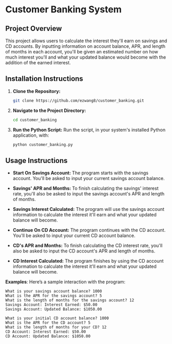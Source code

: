 # Customer Banking System

## Project Overview
This project allows users to calculate the interest they'll earn on savings and CD accounts. By inputting information on account balance, APR, and length of months in each account, you'll be given an estimated number on how much interest you'll and what your updated balance would become with the addition of the earned interest.

## Installation Instructions
1. **Clone the Repository:**
   ```bash
   git clone https://github.com/ezwang8/customer_banking.git
   ```
2. **Navigate to the Project Directory:**
   ```bash
   cd customer_banking
   ```
3. **Run the Python Script:**
   Run the script, in your system's installed Python application, with:
   ```bash
   python customer_banking.py
   ```

## Usage Instructions
- **Start On Savings Account:**
  The program starts with the savings account. You'll be asked to input your current savings account balance.
  
- **Savings' APR and Months:**
  To finish calculating the savings' interest rate, you'll also be asked to input the savings account's APR and length of months.
  
- **Savings Interest Calculated:**
  The program will use the savings account information to calculate the interest it'll earn and what your updated balance will become.
  
- **Continue On CD Account:**
  The program continues with the CD account. You'll be asked to input your current CD account balance.

- **CD's APR and Months:**
  To finish calculating the CD interest rate, you'll also be asked to input the CD account's APR and length of months.
  
- **CD Interest Calculated:**
  The program finishes by using the CD account information to calculate the interest it'll earn and what your updated balance will become.

**Examples**:
Here’s a sample interaction with the program:
```
What is your savings account balance? 1000
What is the APR for the savings account? 5
What is the length of months for the savings account? 12
Savings Account: Interest Earned: $50.00
Savings Account: Updated Balance: $1050.00

What is your initial CD account balance? 1000
What is the APR for the CD account? 5
What is the length of months for your CD? 12
CD Account: Interest Earned: $50.00
CD Account: Updated Balance: $1050.00
```

